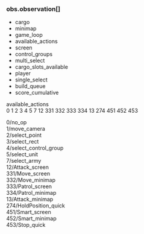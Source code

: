 ### obs.observation[]
* cargo  
* minimap  
* game_loop  
* available_actions  
* screen  
* control_groups  
* multi_select  
* cargo_slots_available  
* player  
* single_select  
* build_queue  
* score_cumulative


available_actions  
0
1
2
3
4
5
7
12
331
332
333
334
13
274
451
452
453

   0/no_op                  
   1/move_camera      
   2/select_point  
   3/select_rect   
   4/select_control_group  
   5/select_unit       
   7/select_army    
  12/Attack_screen  
 331/Move_screen    
 332/Move_minimap    
 333/Patrol_screen  
 334/Patrol_minimap  
  13/Attack_minimap  
 274/HoldPosition_quick  
 451/Smart_screen   
 452/Smart_minimap   
 453/Stop_quick   
